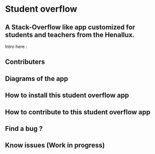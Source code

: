 # Student overflow

## A Stack-Overflow like app customized for students and teachers from the Henallux.

Intro here :

## Contributers

## Diagrams of the app

## How to install this student overflow app

## How to contribute to this student overflow app

## Find a bug ? 


## Know issues (Work in progress)

